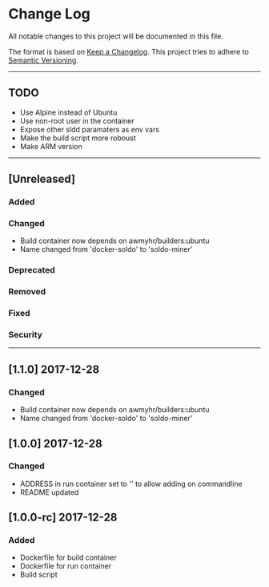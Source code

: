 # Change Log
All notable changes to this project will be documented in this file.

The format is based on [Keep a Changelog](http://keepachangelog.com/).
This project tries to adhere to [Semantic Versioning](http://semver.org/).

---

## TODO
- Use Alpine instead of Ubuntu
- Use non-root user in the container
- Expose other sldd paramaters as env vars
- Make the build script more roboust
- Make ARM version

---

## [Unreleased]
### Added

### Changed
- Build container now depends on awmyhr/builders:ubuntu
- Name changed from 'docker-soldo' to 'soldo-miner'

### Deprecated

### Removed

### Fixed

### Security

---

## [1.1.0] 2017-12-28
### Changed
- Build container now depends on awmyhr/builders:ubuntu
- Name changed from 'docker-soldo' to 'soldo-miner'

## [1.0.0] 2017-12-28
### Changed
- ADDRESS in run container set to '' to allow adding on commandline
- README updated

## [1.0.0-rc] 2017-12-28
### Added
- Dockerfile for build container
- Dockerfile for run container
- Build script
